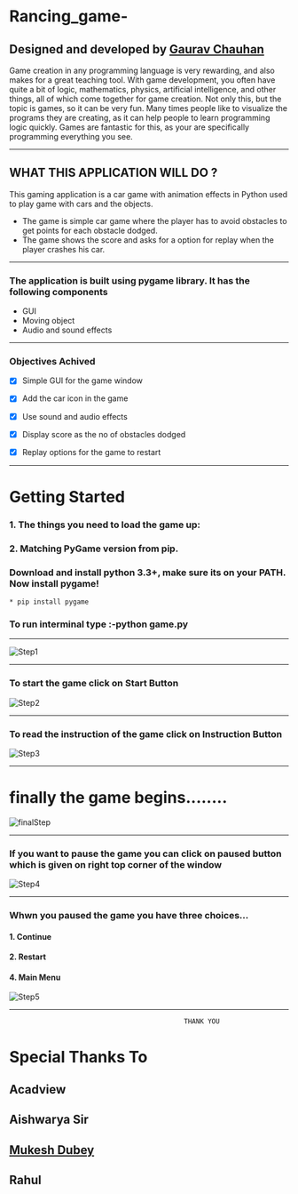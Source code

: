 # Rancing_game-  

## Designed and developed by [Gaurav Chauhan](https://github.com/gaurav-210)

Game creation in any programming language is very rewarding, and also makes for a great teaching tool. With game development, you often have quite a bit of logic, mathematics, physics, artificial intelligence, and other things, all of which come together for game creation. Not only this, but the topic is games, so it can be very fun. Many times people like to visualize the programs they are creating, as it can help people to learn programming logic quickly. Games are fantastic for this, as your are specifically programming everything you see.

--------------------------------------------------------------------------------------
## WHAT THIS APPLICATION WILL DO ?
   This gaming application is a car game with animation effects in Python used to play game with cars and the objects.

* The game is simple car game where the player has to avoid obstacles to get points for each obstacle dodged.
* The game shows the score and asks for a option for replay when the player crashes his car.

-----------------------------------------------------------------------------------------
### The application is built using pygame library. It has the following components
* GUI
* Moving object
* Audio and sound effects

---------------------------------------------------------------------------------------------
### Objectives Achived
- [x] Simple GUI for the game window
- [x] Add the car icon in the game
- [x] Use sound and audio effects
- [x] Display score as the no of obstacles dodged
- [x] Replay options for the game to restart


----------------------------------------------------------------------------------------------------------
# Getting Started
### 1. The things you need to load the game up:
### 2. Matching PyGame version from pip.
### Download and install python 3.3+, make sure its on your PATH. Now install pygame!

    * pip install pygame                              

### To run interminal type :-python game.py

------------------------------------------------------------------------------------------------------

![Step1](images/start.PNG)

--------------------------------------------------------------------------------------------------------

### To start the game click on Start Button

![Step2](images/second.PNG) 

----------------------------------------------------------------------------------------------------------


### To read the instruction of the game click on Instruction Button

![Step3](images/instruction.PNG) 

--------------------------------------------------------------------------------------------------------

# finally the game begins........

![finalStep](images/pause.PNG) 



--------------------------------------------------------------------------------------------

### If you want to pause the game you can click on paused button which is given on right top corner of the window  



![Step4](images/pause_2.PNG)

----------------------------------------------------------------------------------------------------- 

### Whwn you paused the game you have three choices...

#### 1. Continue
#### 2. Restart 
#### 4. Main Menu


![Step5](images/paused.PNG)

------------------------------------------------------------------------------------------
                                                THANK YOU

# Special Thanks To 
## Acadview
## Aishwarya Sir
## [Mukesh Dubey](https://github.com/MukeshDubey1420)
## Rahul 





